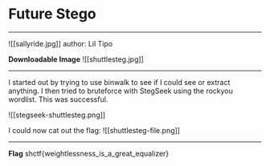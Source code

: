 # Future Stego
- - -
![[sallyride.jpg]]
author: Lil Tipo

**Downloadable Image**
![[shuttlesteg.jpg]]
- - -
I started out by trying to use binwalk to see if I could see or extract anything. I then tried to bruteforce with StegSeek using the rockyou wordlist. This was successful.

![[stegseek-shuttlesteg.png]]

I could now cat out the flag:
![[shuttlesteg-file.png]]

- - -
**Flag**
shctf{weightlessness_is_a_great_equalizer}
